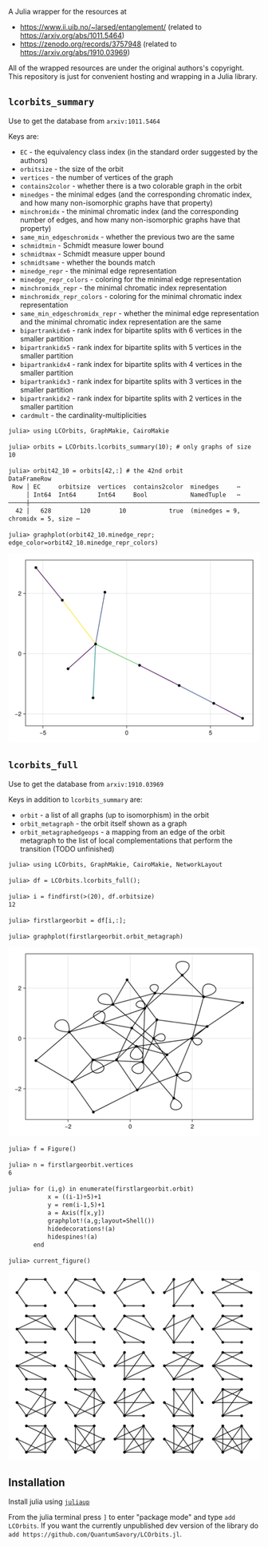 A Julia wrapper for the resources at

- https://www.ii.uib.no/~larsed/entanglement/ (related to https://arxiv.org/abs/1011.5464)
- https://zenodo.org/records/3757948 (related to https://arxiv.org/abs/1910.03969)


All of the wrapped resources are under the original authors's copyright.
This repository is just for convenient hosting and wrapping in a Julia library.

## `lcorbits_summary`

Use to get the database from `arxiv:1011.5464`

Keys are:

- `EC` - the equivalency class index (in the standard order suggested by the authors)
- `orbitsize` - the size of the orbit
- `vertices` - the number of vertices of the graph
- `contains2color` - whether there is a two colorable graph in the orbit
- `minedges` - the minimal edges (and the corresponding chromatic index, and how many non-isomorphic graphs have that property)
- `minchromidx` - the minimal chromatic index (and the corresponding number of edges, and how many non-isomorphic graphs have that property)
- `same_min_edgeschromidx` - whether the previous two are the same
- `schmidtmin` - Schmidt measure lower bound
- `schmidtmax` - Schmidt measure upper bound
- `schmidtsame` - whether the bounds match
- `minedge_repr` - the minimal edge representation
- `minedge_repr_colors` - coloring for the minimal edge representation
- `minchromidx_repr` - the minimal chromatic index representation
- `minchromidx_repr_colors` - coloring for the minimal chromatic index representation
- `same_min_edgeschromidx_repr` - whether the minimal edge representation and the minimal chromatic index representation are the same
- `bipartrankidx6` - rank index for bipartite splits with 6 vertices in the smaller partition
- `bipartrankidx5` - rank index for bipartite splits with 5 vertices in the smaller partition
- `bipartrankidx4` - rank index for bipartite splits with 4 vertices in the smaller partition
- `bipartrankidx3` - rank index for bipartite splits with 3 vertices in the smaller partition
- `bipartrankidx2` - rank index for bipartite splits with 2 vertices in the smaller partition
- `cardmult` - the cardinality-multiplicities


```julia-repr
julia> using LCOrbits, GraphMakie, CairoMakie

julia> orbits = LCOrbits.lcorbits_summary(10); # only graphs of size 10

julia> orbit42_10 = orbits[42,:] # the 42nd orbit
DataFrameRow
 Row │ EC     orbitsize  vertices  contains2color  minedges     ⋯
     │ Int64  Int64      Int64     Bool            NamedTuple   ⋯
─────┼────────────────────────────────────────────────────────────────────────────────
  42 │   628        120        10            true  (minedges = 9, chromidx = 5, size ⋯

julia> graphplot(orbit42_10.minedge_repr; edge_color=orbit42_10.minedge_repr_colors)
```

![](./docs/src/graphplot.png)


## `lcorbits_full`

Use to get the database from `arxiv:1910.03969`

Keys in addition to `lcorbits_summary` are:

- `orbit` - a list of all graphs (up to isomorphism) in the orbit
- `orbit_metagraph` - the orbit itself shown as a graph
- `orbit_metagraphedgeops` - a mapping from an edge of the orbit metagraph to the list of local complementations that perform the transition (TODO unfinished)

```julia-repl
julia> using LCOrbits, GraphMakie, CairoMakie, NetworkLayout

julia> df = LCOrbits.lcorbits_full();

julia> i = findfirst(>(20), df.orbitsize)
12

julia> firstlargeorbit = df[i,:];

julia> graphplot(firstlargeorbit.orbit_metagraph)
```

![](./docs/src/metagraph.png)

```julia-repl
julia> f = Figure()

julia> n = firstlargeorbit.vertices
6

julia> for (i,g) in enumerate(firstlargeorbit.orbit)
           x = ((i-1)÷5)+1
           y = rem(i-1,5)+1
           a = Axis(f[x,y])
           graphplot!(a,g;layout=Shell())
           hidedecorations!(a)
           hidespines!(a)
       end

julia> current_figure()
```

![](./docs/src/orbitgraphs.png)


## Installation

Install julia using [`juliaup`](https://julialang.org/downloads/)

From the julia terminal press `]` to enter "package mode" and type `add LCOrbits`. If you want the currently unpublished dev version of the library do `add https://github.com/QuantumSavory/LCOrbits.jl`.
